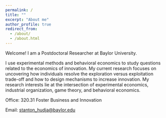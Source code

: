 ```yaml
---
permalink: /
title: ""
excerpt: "About me"
author_profile: true
redirect_from: 
  - /about/
  - /about.html
---
```


<p></p>

Welcome! I am a Postdoctoral Researcher at Baylor University. 

I use experimental methods and behavioral economics to study questions related to the economics of innovation. My current research focuses on uncovering how individuals resolve the exploration versus exploitation trade-off and how to design mechanisms to increase innovation. My research interests lie at the intersection of experimental economics, industrial organization, game theory, and behavioral economics.


Office: 320.31 Foster Business and Innovation

Email: stanton_hudja@baylor.edu

